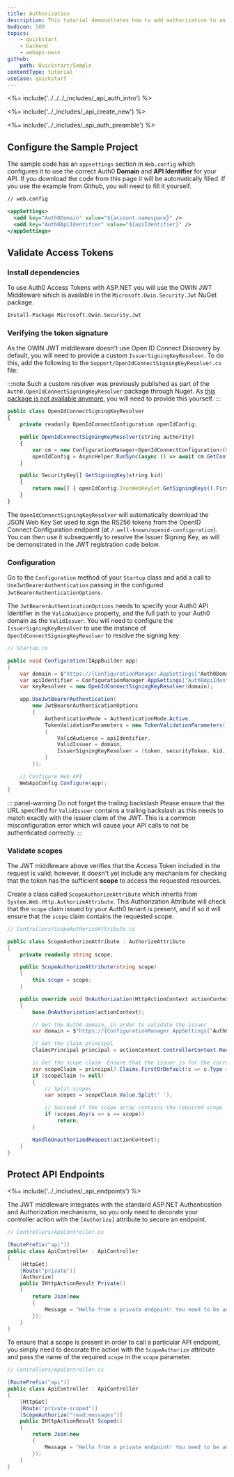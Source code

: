 ```yaml
---
title: Authorization
description: This tutorial demonstrates how to add authorization to an ASP.NET OWIN API using the standard JWT middleware.
budicon: 500
topics:
    - quickstart
    - backend
    - webapi-owin
github:
    path: Quickstart/Sample
contentType: tutorial
useCase: quickstart
---
```


<%= include('../../../_includes/_api_auth_intro') %>

<%= include('../_includes/_api_create_new') %>

<%= include('../_includes/_api_auth_preamble') %>

## Configure the Sample Project

The sample code has an `appsettings` section in `Web.config` which configures it to use the correct Auth0 **Domain** and **API Identifier** for your API. If you download the code from this page it will be automatically filled. If you use the example from Github, you will need to fill it yourself.

```xml
// web.config

<appSettings>
  <add key="Auth0Domain" value="${account.namespace}" />
  <add key="Auth0ApiIdentifier" value="${apiIdentifier}" />
</appSettings>
```

## Validate Access Tokens

### Install dependencies

To use Auth0 Access Tokens with ASP.NET you will use the OWIN JWT Middleware which is available in the `Microsoft.Owin.Security.Jwt` NuGet package.

```bash
Install-Package Microsoft.Owin.Security.Jwt
```

### Verifying the token signature
As the OWIN JWT middleware doesn't use Open ID Connect Discovery by default, you will need to provide a custom `IssuerSigningKeyResolver`. To do this, add the following to the `Support/OpenIdConnectSigningKeyResolver.cs` file:

:::note
Such a custom resolver was previously published as part of the `Auth0.OpenIdConnectSigningKeyResolver` package through Nuget. As [this package is not available anymore](https://github.com/auth0/auth0-aspnet-owin/blob/master/SECURITY-NOTICE.md), you will need to provide this yourself.
:::

```javascript
public class OpenIdConnectSigningKeyResolver
{
    private readonly OpenIdConnectConfiguration openIdConfig;

    public OpenIdConnectSigningKeyResolver(string authority)
    {
        var cm = new ConfigurationManager<OpenIdConnectConfiguration>($"{authority.TrimEnd('/')}/.well-known/openid-configuration", new OpenIdConnectConfigurationRetriever());
        openIdConfig = AsyncHelper.RunSync(async () => await cm.GetConfigurationAsync());
    }

    public SecurityKey[] GetSigningKey(string kid)
    {
        return new[] { openIdConfig.JsonWebKeySet.GetSigningKeys().FirstOrDefault(t => t.KeyId == kid) };
    }
}
```

The `OpenIdConnectSigningKeyResolver` will automatically download the JSON Web Key Set used to sign the RS256 tokens from the OpenID Connect Configuration endpoint (at `/.well-known/openid-configuration`). You can then use it subsequently to resolve the Issuer Signing Key, as will be demonstrated in the JWT registration code below.

### Configuration

Go to the `Configuration` method of your `Startup` class and add a call to `UseJwtBearerAuthentication` passing in the configured `JwtBearerAuthenticationOptions`.

The `JwtBearerAuthenticationOptions` needs to specify your Auth0 API Identifier in the `ValidAudience` property, and the full path to your Auth0 domain as the `ValidIssuer`. You will need to configure the `IssuerSigningKeyResolver` to use the instance of `OpenIdConnectSigningKeyResolver` to resolve the signing key:

```csharp
// Startup.cs

public void Configuration(IAppBuilder app)
{
    var domain = $"https://{ConfigurationManager.AppSettings["Auth0Domain"]}/";
    var apiIdentifier = ConfigurationManager.AppSettings["Auth0ApiIdentifier"];
    var keyResolver = new OpenIdConnectSigningKeyResolver(domain);

    app.UseJwtBearerAuthentication(
        new JwtBearerAuthenticationOptions
        {
            AuthenticationMode = AuthenticationMode.Active,
            TokenValidationParameters = new TokenValidationParameters()
            {
                ValidAudience = apiIdentifier,
                ValidIssuer = domain,
                IssuerSigningKeyResolver = (token, securityToken, kid, parameters) => keyResolver.GetSigningKey(kid)
            }
        });

    // Configure Web API
    WebApiConfig.Configure(app);
}
```

::: panel-warning Do not forget the trailing backslash
Please ensure that the URL specified for `ValidIssuer` contains a trailing backslash as this needs to match exactly with the issuer claim of the JWT. This is a common misconfiguration error which will cause your API calls to not be authenticated correctly.
:::

### Validate scopes

The JWT middleware above verifies that the Access Token included in the request is valid; however, it doesn't yet include any mechanism for checking that the token has the sufficient **scope** to access the requested resources.

Create a class called `ScopeAuthorizeAttribute` which inherits from `System.Web.Http.AuthorizeAttribute`. This Authorization Attribute will check that the `scope` claim issued by your Auth0 tenant is present, and if so it will ensure that the `scope` claim contains the requested scope.

```csharp
// Controllers/ScopeAuthorizeAttribute.cs

public class ScopeAuthorizeAttribute : AuthorizeAttribute
{
    private readonly string scope;

    public ScopeAuthorizeAttribute(string scope)
    {
        this.scope = scope;
    }

    public override void OnAuthorization(HttpActionContext actionContext)
    {
        base.OnAuthorization(actionContext);

        // Get the Auth0 domain, in order to validate the issuer
        var domain = $"https://{ConfigurationManager.AppSettings["Auth0Domain"]}/";

        // Get the claim principal
        ClaimsPrincipal principal = actionContext.ControllerContext.RequestContext.Principal as ClaimsPrincipal;

        // Get the scope claim. Ensure that the issuer is for the correct Auth0 domain
        var scopeClaim = principal?.Claims.FirstOrDefault(c => c.Type == "scope" && c.Issuer == domain);
        if (scopeClaim != null)
        {
            // Split scopes
            var scopes = scopeClaim.Value.Split(' ');

            // Succeed if the scope array contains the required scope
            if (scopes.Any(s => s == scope))
                return;
        }

        HandleUnauthorizedRequest(actionContext);
    }
}
```

## Protect API Endpoints

<%= include('../_includes/_api_endpoints') %>

The JWT middleware integrates with the standard ASP.NET Authentication and Authorization mechanisms, so you only need to decorate your controller action with the `[Authorize]` attribute to secure an endpoint.

```csharp
// Controllers/ApiController.cs

[RoutePrefix("api")]
public class ApiController : ApiController
{
    [HttpGet]
    [Route("private")]
    [Authorize]
    public IHttpActionResult Private()
    {
        return Json(new
        {
            Message = "Hello from a private endpoint! You need to be authenticated to see this."
        });
    }
}
```

To ensure that a scope is present in order to call a particular API endpoint, you simply need to decorate the action with the `ScopeAuthorize` attribute and pass the name of the required `scope` in the `scope` parameter.

```csharp
// Controllers/ApiController.cs

[RoutePrefix("api")]
public class ApiController : ApiController
{
    [HttpGet]
    [Route("private-scoped")]
    [ScopeAuthorize("read:messages")]
    public IHttpActionResult Scoped()
    {
        return Json(new
        {
            Message = "Hello from a private endpoint! You need to be authenticated and have a scope of read:messages to see this."
        });
    }
}
```
